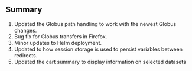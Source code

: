 ## Summary

1. Updated the Globus path handling to work with the newest Globus changes.
2. Bug fix for Globus transfers in Firefox.
3. Minor updates to Helm deployment.
4. Updated to how session storage is used to persist variables between redirects.
5. Updated the cart summary to display information on selected datasets
